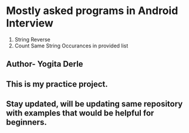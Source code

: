 # Mostly asked programs in Android Interview
1. String Reverse
2. Count Same String Occurances in provided list


## Author- Yogita Derle
## This is my practice project.
## Stay updated, will be updating same repository with examples that would be helpful for beginners.
